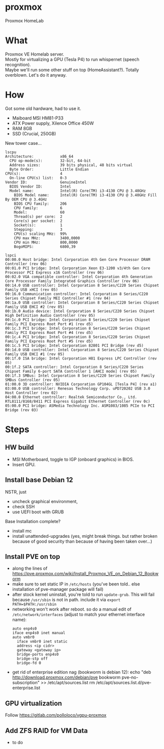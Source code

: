 # proxmox
Proxmox HomeLab

# What
Proxmox VE Homelab server.   
Mostly for virtualizing a GPU (Tesla P4) to run whispernet (speech recognition).  
Maybe we'll run some other stuff on top (HomeAssistant?).
Totally overblown. Let's do it anyway.

# How
Got some old hardware, had to use it. 
- Maiboard MSI HM81-P33
- ATX Power supply, Xilence Office 450W
- RAM 8GB
- SSD (Crucial, 250GB)

New tower case...

```
lscpu
Architecture:            x86_64
  CPU op-mode(s):        32-bit, 64-bit
  Address sizes:         39 bits physical, 48 bits virtual
  Byte Order:            Little Endian
CPU(s):                  4
  On-line CPU(s) list:   0-3
Vendor ID:               GenuineIntel
  BIOS Vendor ID:        Intel
  Model name:            Intel(R) Core(TM) i3-4130 CPU @ 3.40GHz
    BIOS Model name:     Intel(R) Core(TM) i3-4130 CPU @ 3.40GHz Fill By OEM CPU @ 3.4GHz
    BIOS CPU family:     206
    CPU family:          6
    Model:               60
    Thread(s) per core:  2
    Core(s) per socket:  2
    Socket(s):           1
    Stepping:            3
    CPU(s) scaling MHz:  99%
    CPU max MHz:         3400,0000
    CPU min MHz:         800,0000
    BogoMIPS:            6800,39
```

```
lspci
00:00.0 Host bridge: Intel Corporation 4th Gen Core Processor DRAM Controller (rev 06)
00:01.0 PCI bridge: Intel Corporation Xeon E3-1200 v3/4th Gen Core Processor PCI Express x16 Controller (rev 06)
00:02.0 VGA compatible controller: Intel Corporation 4th Generation Core Processor Family Integrated Graphics Controller (rev 06)
00:14.0 USB controller: Intel Corporation 8 Series/C220 Series Chipset Family USB xHCI (rev 05)
00:16.0 Communication controller: Intel Corporation 8 Series/C220 Series Chipset Family MEI Controller #1 (rev 04)
00:1a.0 USB controller: Intel Corporation 8 Series/C220 Series Chipset Family USB EHCI #2 (rev 05)
00:1b.0 Audio device: Intel Corporation 8 Series/C220 Series Chipset High Definition Audio Controller (rev 05)
00:1c.0 PCI bridge: Intel Corporation 8 Series/C220 Series Chipset Family PCI Express Root Port #1 (rev d5)
00:1c.3 PCI bridge: Intel Corporation 8 Series/C220 Series Chipset Family PCI Express Root Port #4 (rev d5)
00:1c.4 PCI bridge: Intel Corporation 8 Series/C220 Series Chipset Family PCI Express Root Port #5 (rev d5)
00:1c.5 PCI bridge: Intel Corporation 82801 PCI Bridge (rev d5)
00:1d.0 USB controller: Intel Corporation 8 Series/C220 Series Chipset Family USB EHCI #1 (rev 05)
00:1f.0 ISA bridge: Intel Corporation H81 Express LPC Controller (rev 05)
00:1f.2 SATA controller: Intel Corporation 8 Series/C220 Series Chipset Family 6-port SATA Controller 1 [AHCI mode] (rev 05)
00:1f.3 SMBus: Intel Corporation 8 Series/C220 Series Chipset Family SMBus Controller (rev 05)
01:00.0 3D controller: NVIDIA Corporation GP104GL [Tesla P4] (rev a1)
03:00.0 USB controller: Renesas Technology Corp. uPD720202 USB 3.0 Host Controller (rev 02)
04:00.0 Ethernet controller: Realtek Semiconductor Co., Ltd. RTL8111/8168/8411 PCI Express Gigabit Ethernet Controller (rev 0c)
05:00.0 PCI bridge: ASMedia Technology Inc. ASM1083/1085 PCIe to PCI Bridge (rev 03)
```

# Steps
## HW build
- MSI Motherboard, toggle to IGP (onboard graphics) in BIOS.
- Insert GPU.
  
## Install base Debian 12
NSTR, just
- uncheck graphical environment,
- check SSH
- use UEFI boot with GRUB

Base Installation complete?
- install mc
- install unattended-upgrades (yes, might break things. but rather broken because of good security than because of having been taken over...)

## Install PVE on top
- along the lines of https://pve.proxmox.com/wiki/Install_Proxmox_VE_on_Debian_12_Bookworm
- make sure to set static IP in `/etc/hosts` (you've been told.. else installation of pve-manager package will fail)
- after stock kernel uninstall, you're told to run `update-grub`. This will fail because `/usr/sbin` is not in path. include it via ```export PATH=$PATH:/usr/sbin```
- networking won't work after reboot. so do a manual edit of `/etc/network/interfaces` (adjust to match your ethernet interface name):
  ```
  auto enp4s0
  iface enp4s0 inet manual
  auto vmbr0
    iface vmbr0 inet static
    address <ip cidr>
    gateway <gateway ip>
    bridge-ports enp4s0
    bridge-stp off
    bridge-fd 0
  ```
- get rid of enterprise edition nag (bookworm is debian 12): echo "deb http://download.proxmox.com/debian/pve bookworm pve-no-subscription" >> /etc/apt/sources.list
rm /etc/apt/sources.list.d/pve-enterprise.list

## GPU virtualization
Follow https://gitlab.com/polloloco/vgpu-proxmox

## Add ZFS RAID for VM Data
- to do
